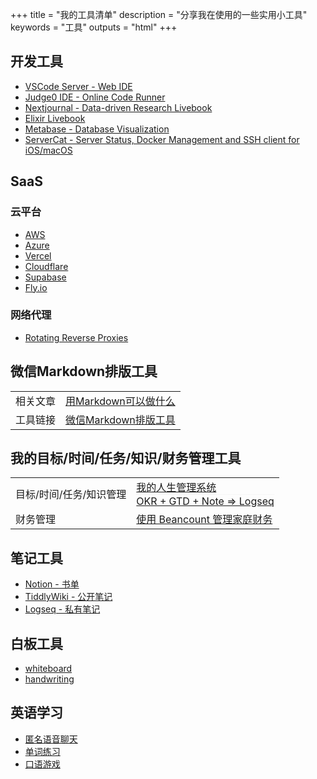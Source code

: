 +++
title = "我的工具清单"
description = "分享我在使用的一些实用小工具"
keywords = "工具"
outputs = "html"
+++

## 开发工具

- [VSCode Server - Web IDE](https://code.bmpi.dev)
- [Judge0 IDE - Online Code Runner](https://ide.judge0.com/)
- [Nextjournal - Data-driven Research Livebook](https://nextjournal.com/)
- [Elixir Livebook](https://bmpi.fly.dev)
- [Metabase - Database Visualization](https://github.com/metabase/metabase)
- [ServerCat - Server Status, Docker Management and SSH client for iOS/macOS](https://servercat.app/)

## SaaS

### 云平台

- [AWS](https://aws.amazon.com/)
- [Azure](https://azure.microsoft.com/)
- [Vercel](https://vercel.com/)
- [Cloudflare](https://cloudflare.net/)
- [Supabase](https://supabase.com/)
- [Fly.io](https://fly.io/)

### 网络代理

- [Rotating Reverse Proxies](https://stormproxies.com/clients/aff/go/madawei2699)

## 微信Markdown排版工具

| | |
| -- | -- |
| 相关文章 | [用Markdown可以做什么](/dev/what-markdown-can-do) |
| 工具链接 | [微信Markdown排版工具](https://wechat.bmpi.dev) |

## 我的目标/时间/任务/知识/财务管理工具

| | |
| -- | -- |
| 目标/时间/任务/知识管理 | [我的人生管理系统](/self/life-in-plain-text/)<div style="text-align:left;border-top-style:dotted;border-top-color:#eee;border-top-width:1px;">[OKR + GTD + Note => Logseq](/self/okr-gtd-note-logseq/) |
| 财务管理 | [使用 Beancount 管理家庭财务](/self/beancount-my-accounting-tool-v2/) |

## 笔记工具

- [Notion - 书单](https://www.notion.so/mdw/Inbox-1fb2a7e9d72747a4ba7aea5cb4541f3f)
- [TiddlyWiki - 公开笔记](https://wiki.bmpi.dev)
- [Logseq - 私有笔记](https://logseq.xyz/)

## 白板工具

- [whiteboard](https://wb.bmpi.dev)
- [handwriting](https://hw.bmpi.dev)

## 英语学习

- [匿名语音聊天](https://free4.chat)
- [单词练习](https://word.bmpi.dev)
- [口语游戏](https://esl.bmpi.dev/)

